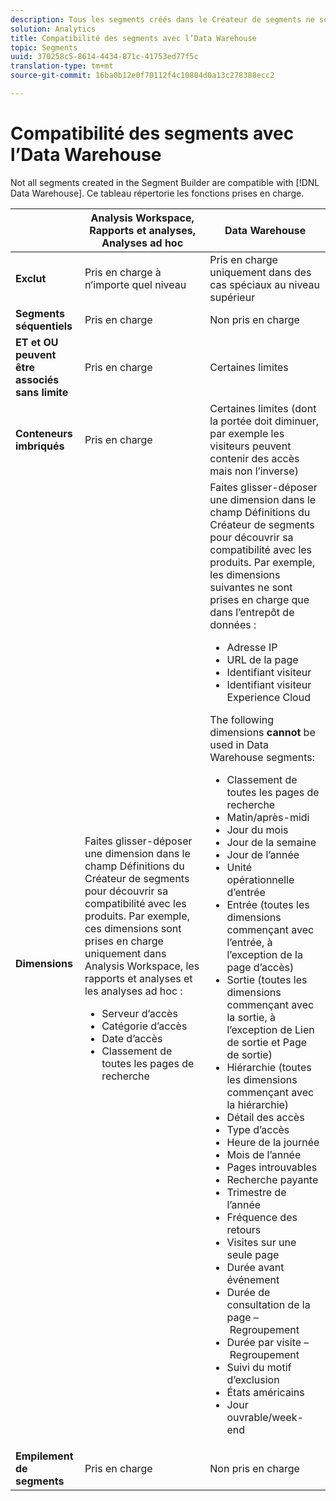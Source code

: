 ```yaml
---
description: Tous les segments créés dans le Créateur de segments ne sont pas compatibles avec l’entrepôt de données. Ce tableau répertorie les fonctions prises en charge.
solution: Analytics
title: Compatibilité des segments avec l’Data Warehouse
topic: Segments
uuid: 370258c5-8614-4434-871c-41753ed77f5c
translation-type: tm+mt
source-git-commit: 16ba0b12e0f70112f4c10804d0a13c278388ecc2

---
```



# Compatibilité des segments avec l’Data Warehouse

Not all segments created in the Segment Builder are compatible with [!DNL Data Warehouse]. Ce tableau répertorie les fonctions prises en charge.

<table id="table_BBB1DAFDF85041598FA4AF869172CF7F"> 
 <thead> 
  <tr> 
   <th colname="col1" class="entry"> </th> 
   <th colname="col2" class="entry"> Analysis Workspace, Rapports et analyses, Analyses ad hoc </th> 
   <th colname="col3" class="entry"> Data Warehouse </th> 
  </tr> 
 </thead>
 <tbody> 
  <tr> 
   <td colname="col1"> <b>Exclut</b> </td> 
   <td colname="col2"> Pris en charge à n’importe quel niveau </td> 
   <td colname="col3"> Pris en charge uniquement dans des cas spéciaux au niveau supérieur </td> 
  </tr> 
  <tr> 
   <td colname="col1"> <b>Segments séquentiels</b> </td> 
   <td colname="col2"> Pris en charge </td> 
   <td colname="col3"> Non pris en charge </td> 
  </tr> 
  <tr> 
   <td colname="col1"> <b>ET et OU peuvent être associés sans limite</b> </td> 
   <td colname="col2"> Pris en charge </td> 
   <td colname="col3"> Certaines limites </td> 
  </tr> 
  <tr> 
   <td colname="col1"> <b>Conteneurs imbriqués</b> </td> 
   <td colname="col2"> Pris en charge </td> 
   <td colname="col3"> Certaines limites (dont la portée doit diminuer, par exemple les visiteurs peuvent contenir des accès mais non l’inverse) </td> 
  </tr> 
  <tr> 
   <td colname="col1"> <b>Dimensions</b> </td> 
   <td colname="col2">Faites glisser-déposer une dimension dans le champ <span class="uicontrol">Définitions</span> du Créateur de segments pour découvrir sa compatibilité avec les produits. Par exemple, ces dimensions sont prises en charge uniquement dans Analysis Workspace, les rapports et analyses et les analyses ad hoc : 
    <ul id="ul_BD708CC3A16743F49F998D1046EC70A3"> 
     <li id="li_240DA619D50B4336ACD9117BF59AF10A">Serveur d’accès </li> 
     <li id="li_222D4D4116674EF8A52945CCB9C78719">Catégorie d’accès </li> 
     <li id="li_5A43C846E2EA4EFCB892DE9E0607C68C">Date d’accès </li> 
     <li id="li_8E9CABBE04FC4A7A9A5D2BDD34AD3C87">Classement de toutes les pages de recherche </li> 
    </ul> </td> 
   <td colname="col3"> Faites glisser-déposer une dimension dans le champ <span class="uicontrol">Définitions</span> du Créateur de segments pour découvrir sa compatibilité avec les produits. Par exemple, les dimensions suivantes ne sont prises en charge que dans l’entrepôt de données : 
    <ul id="ul_61A5B314CCCF497DB0385324E3309E22"> 
     <li id="li_1254089BDFAE4E0F8E51CB1511BBBF53">Adresse IP </li> 
     <li id="li_D8E040F77A8C46A084547F4FE685CB10">URL de la page </li> 
     <li id="li_4C79AE900CF6458780C124143DC6FA5B">Identifiant visiteur </li> 
     <li id="li_4EC10645DE9740609D8DDFD4F668FE67">Identifiant visiteur Experience Cloud </li> 
    </ul> <p>The following dimensions <b>cannot </b>be used in Data Warehouse segments: </p> 
    <ul id="ul_FE143F6D1ABF45DAA444E1B5691C7D4F"> 
     <li id="li_E77F3CC45BA04674B857FE5AB19D56F1">Classement de toutes les pages de recherche </li> 
     <li id="li_95E1549C13F14BA0B32686401EE78E31">Matin/après-midi </li> 
     <li id="li_6F1C8FC2E7674A0CA14B70B65784D896">Jour du mois </li> 
     <li id="li_79D1A91D741D4CCC937D07906D71F964">Jour de la semaine </li> 
     <li id="li_4008565353084611BD782B98D50C0611">Jour de l’année </li> 
     <li id="li_F87D78F125874087BFF74FAAE2BA46F5">Unité opérationnelle d’entrée </li> 
     <li id="li_53DA4E64C6714CFF90D164245D01C16A">Entrée (toutes les dimensions commençant avec l’entrée, à l’exception de la page d’accès) </li> 
     <li id="li_7F26B0E54A4A48319F31D8FC499D1CF2">Sortie (toutes les dimensions commençant avec la sortie, à l’exception de Lien de sortie et Page de sortie) </li> 
     <li id="li_1877D2D8A95B43F29CAA426BF2FE4996">Hiérarchie (toutes les dimensions commençant avec la hiérarchie) </li> 
     <li id="li_DF0BCC63ED274ABEA1C5A28274936310">Détail des accès </li> 
     <li id="li_98BE56213E1A4FD28D4858D53C46D23E">Type d’accès </li> 
     <li id="li_52ECB31657DF4180BDB9C8D21CC74313">Heure de la journée </li> 
     <li id="li_93716207F2614822ACB84100B35D27BC">Mois de l’année </li> 
     <li id="li_FFC8E1F7092C4876A7E9F2365CC234B9">Pages introuvables </li> 
     <li id="li_7A070C8E0F664F5AB554555B17D0E4E6">Recherche payante </li> 
     <li id="li_12228C18BF90463C8D8394FB810843D3">Trimestre de l’année </li> 
     <li id="li_1833B6E2011C4757A60CAA2C98B35AFA">Fréquence des retours </li> 
     <li id="li_39154CD74A534D9AA09C701FE1E2C521">Visites sur une seule page </li> 
     <li id="li_84BDE34DD577488881E8842D2DE72D3C">Durée avant événement </li> 
     <li id="li_552BE3414CC949B3B24BE99298945874">Durée de consultation de la page – Regroupement </li> 
     <li id="li_33D815E04CB3493C82BE33E958C2D7B9">Durée par visite – Regroupement </li> 
     <li id="li_76F2BB88B8CD456DB50D04F36BB7854B">Suivi du motif d’exclusion </li> 
     <li id="li_07345E08D0584CEC99128A0542587019">États américains </li> 
     <li id="li_3D6BD9E927334B9BBC29E602D1103F7A">Jour ouvrable/week-end </li> 
    </ul> </td> 
  </tr> 
  <tr> 
   <td colname="col1"> <b>Empilement de segments</b> </td> 
   <td colname="col2"> Pris en charge </td> 
   <td colname="col3"> Non pris en charge </td> 
  </tr> 
 </tbody> 
</table>

